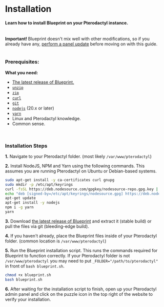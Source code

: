 # Installation
<h4 class="fw-light">Learn how to install Blueprint on your Pterodactyl instance.</h4><br/>

<div class="alert alert-warning" role="alert">
  <i class="bi bi-exclamation-triangle-fill mb-1" style="font-size:23px; float: left;"></i>
  <div class="ps-3 ms-3">
  <strong>Important! </strong>
  Blueprint doesn't mix well with other modifications, so if you already have any, 
  <a href="https://pterodactyl.io/panel/1.0/updating.html" class="alert-link">perform a panel update</a> before moving on with this guide.</div>
</div><br/>


### **Prerequisites:**

**What you need:**
* [The latest release of Blueprint.](https://github.com/teamblueprint/main/releases/latest)
* [`unzip`](https://pkgs.org/download/unzip)
* [`zip`](https://pkgs.org/download/zip)
* [`curl`](https://github.com/curl/curl)
* [`git`](https://github.com/git/git)
* [`nodejs`](https://nodejs.org) (20.x or later)
* [`yarn`](https://yarnpkg.com/)
* Linux and Pterodactyl knowledge.
* Common sense.

<br/>

### **Installation Steps**

**1.** Navigate to your Pterodactyl folder. (most likely `/var/www/pterodactyl`)

**2.** Install NodeJS, NPM and Yarn using the following commands. This assumes you are running Pterodactyl on Ubuntu or Debian-based systems.
```sh
sudo apt-get install -y ca-certificates curl gnupg
sudo mkdir -p /etc/apt/keyrings
curl -fsSL https://deb.nodesource.com/gpgkey/nodesource-repo.gpg.key | sudo gpg --dearmor -o /etc/apt/keyrings/nodesource.gpg
echo "deb [signed-by=/etc/apt/keyrings/nodesource.gpg] https://deb.nodesource.com/node_20.x nodistro main" | tee /etc/apt/sources.list.d/nodesource.list
apt-get update
apt-get install -y nodejs
npm i -g yarn
yarn
```
**3.** Download [the latest release of Blueprint](https://github.com/teamblueprint/main/releases/latest) and extract it (stable build) or pull the files via git (bleeding-edge build).

**4.** If you haven't already, place the Blueprint files inside of your Pterodactyl folder. (common location is `/var/www/pterodactyl`)

**5.** Run the Blueprint installation script. This runs the commands required for Blueprint to function correctly. If your Pterodactyl folder is not `/var/www/pterodactyl` you may need to put `_FOLDER="/path/to/pterodactyl"` in front of `bash blueprint.sh`.
```sh
chmod +x blueprint.sh
bash blueprint.sh
```
**6.** After waiting for the installation script to finish, open up your Pterodactyl admin panel and click on the puzzle icon in the top right of the website to verify your installation.
